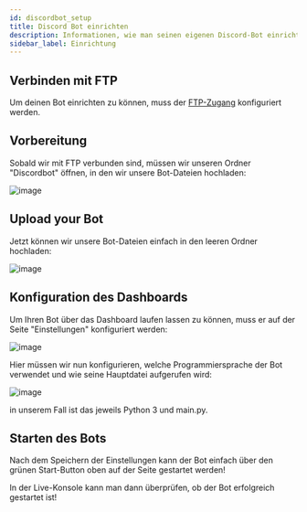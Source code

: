 ```yaml
---
id: discordbot_setup
title: Discord Bot einrichten
description: Informationen, wie man seinen eigenen Discord-Bot einrichtet - ZAP-Hosting.com documentation
sidebar_label: Einrichtung
---
```


## Verbinden mit FTP

Um deinen Bot einrichten zu können, muss der [FTP-Zugang](gameserver_ftpaccess.md) konfiguriert werden.

## Vorbereitung

Sobald wir mit FTP verbunden sind, müssen wir unseren Ordner "Discordbot" öffnen, in den wir unsere Bot-Dateien hochladen:

![image](https://screensaver01.zap-hosting.com/index.php/s/FTwHneyeijq8iex/preview)

## Upload your Bot

Jetzt können wir unsere Bot-Dateien einfach in den leeren Ordner hochladen:

![image](https://screensaver01.zap-hosting.com/index.php/s/9BBsGaRw7t6K96n/preview)

## Konfiguration des Dashboards

Um Ihren Bot über das Dashboard laufen lassen zu können, muss er auf der Seite "Einstellungen" konfiguriert werden:

![image](https://screensaver01.zap-hosting.com/index.php/s/nq7RkJ2qoArLiqD/preview)

Hier müssen wir nun konfigurieren, welche Programmiersprache der Bot verwendet und wie seine Hauptdatei aufgerufen wird:

![image](https://screensaver01.zap-hosting.com/index.php/s/Npa3GzQtHTBnrNG/preview)

in unserem Fall ist das jeweils Python 3 und main.py.

## Starten des Bots

Nach dem Speichern der Einstellungen kann der Bot einfach über den grünen Start-Button oben auf der Seite gestartet werden!

In der Live-Konsole kann man dann überprüfen, ob der Bot erfolgreich gestartet ist!